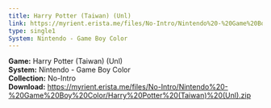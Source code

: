 ```yaml
---
title: Harry Potter (Taiwan) (Unl)
link: https://myrient.erista.me/files/No-Intro/Nintendo%20-%20Game%20Boy%20Color/Harry%20Potter%20(Taiwan)%20(Unl).zip
type: single1
System: Nintendo - Game Boy Color
---
```

<b>Game:</b> Harry Potter (Taiwan) (Unl)<br>
<b>System:</b> Nintendo - Game Boy Color<br>
<b>Collection:</b> No-Intro<br>
<b>Download:</b> https://myrient.erista.me/files/No-Intro/Nintendo%20-%20Game%20Boy%20Color/Harry%20Potter%20(Taiwan)%20(Unl).zip
